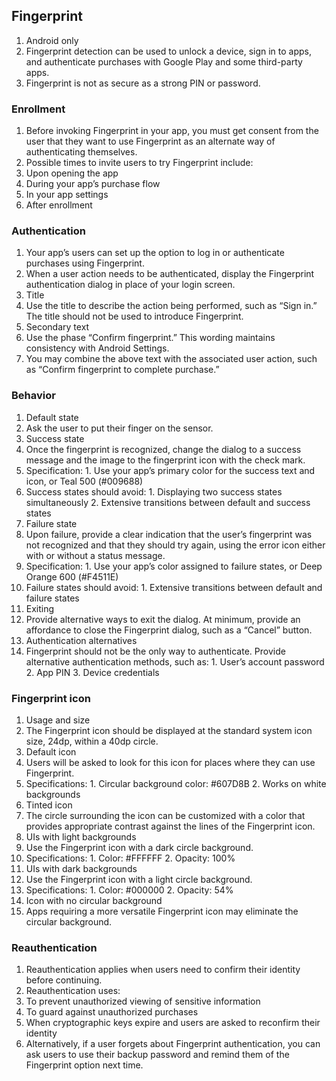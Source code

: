 ## Fingerprint
1. Android only
2. Fingerprint detection can be used to unlock a device, sign in to apps, and authenticate purchases with Google Play and some third-party apps.
3. Fingerprint is not as secure as a strong PIN or password.

### Enrollment
1. Before invoking Fingerprint in your app, you must get consent from the user that they want to use Fingerprint as an alternate way of authenticating themselves.
2. Possible times to invite users to try Fingerprint include:
  1. Upon opening the app
  2. During your app’s purchase flow
  3. In your app settings
  4. After enrollment

### Authentication
1. Your app’s users can set up the option to log in or authenticate purchases using Fingerprint.
2. When a user action needs to be authenticated, display the Fingerprint authentication dialog in place of your login screen.
3. Title
  1. Use the title to describe the action being performed, such as “Sign in.” The title should not be used to introduce Fingerprint.
4. Secondary text
  1. Use the phase “Confirm fingerprint.” This wording maintains consistency with Android Settings.
  2. You may combine the above text with the associated user action, such as “Confirm fingerprint to complete purchase.”

### Behavior
1. Default state
  1. Ask the user to put their finger on the sensor.
2.  Success state
  1. Once the fingerprint is recognized, change the dialog to a success message and the image to the fingerprint icon with the check mark.
  2. Specification:
    1. Use your app’s primary color for the success text and icon, or Teal 500 (#009688)
  3. Success states should avoid:
    1. Displaying two success states simultaneously
    2. Extensive transitions between default and success states
3. Failure state
  1. Upon failure, provide a clear indication that the user’s fingerprint was not recognized and that they should try again, using the error icon either with or without a status message.
  2. Specification:
    1. Use your app’s color assigned to failure states, or Deep Orange 600 (#F4511E)
  3. Failure states should avoid:
    1. Extensive transitions between default and failure states
4. Exiting
  1. Provide alternative ways to exit the dialog. At minimum, provide an affordance to close the Fingerprint dialog, such as a “Cancel” button.
5. Authentication alternatives
  1. Fingerprint should not be the only way to authenticate. Provide alternative authentication methods, such as:
    1. User’s account password
    2. App PIN
    3. Device credentials

### Fingerprint icon
1. Usage and size
  1. The Fingerprint icon should be displayed at the standard system icon size, 24dp, within a 40dp circle.
2. Default icon
  1. Users will be asked to look for this icon for places where they can use Fingerprint.
  2. Specifications:
    1. Circular background color: #607D8B
    2. Works on white backgrounds
3. Tinted icon
  1. The circle surrounding the icon can be customized with a color that provides appropriate contrast against the lines of the Fingerprint icon.
4. UIs with light backgrounds
  1. Use the Fingerprint icon with a dark circle background.
  2. Specifications:
    1. Color: #FFFFFF
    2. Opacity: 100%
5. UIs with dark backgrounds
  1. Use the Fingerprint icon with a light circle background.
  2. Specifications:
    1. Color: #000000
    2. Opacity: 54%
6. Icon with no circular background
  1. Apps requiring a more versatile Fingerprint icon may eliminate the circular background.

### Reauthentication
1. Reauthentication applies when users need to confirm their identity before continuing.
2. Reauthentication uses:
  1. To prevent unauthorized viewing of sensitive information
  2. To guard against unauthorized purchases
  3. When cryptographic keys expire and users are asked to reconfirm their identity
3. Alternatively, if a user forgets about Fingerprint authentication, you can ask users to use their backup password and remind them of the Fingerprint option next time.
  
